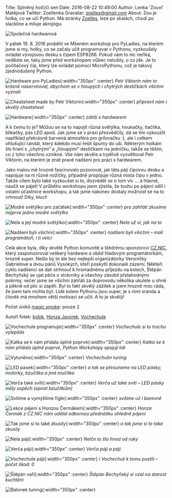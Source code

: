 Title: Splněný holčičí sen
Date: 2016-08-22 10:49:00
Author: Lenka 'Zouví' Matějová
Twitter: Zoellenka
Gravatar: zoelles@gmail.com
About: Zou je holka, co se učí Python. Má stránky [Zoelles](http://zoelles.tumblr.com/), leze po skalách, chodí po slackline a miluje akrojógu.

![Společná hardwarová]({static}/images/img_4184-min.jpg)

V pátek 19. 8. 2016 proběhl ve Mšeném workshop pro PyLadies, na kterém jsme si my, holky, co se začaly učit programovat v Pythonu, vyzkoušely ovládat vývojovou desku s čipem ESP8266. Pokud vám to nic neříká, neděste se, taky jsme před workshopem vůbec netušily, o co jde. Je to počítačový čip, který lze ovládat pomocí MicroPythonu, což je takový zjednodušený Python. 

![Hardware pro PyLadies]({static}/images/img_1186-min.jpg){:width="350px" :center}
*Petr Viktorin nám to krásně naservíroval, abychom se v hloupých i chytrých destičkách všichni vyznali*

![Cheatsheet made by Petr Viktorin]({static}/images/img_1190-min.jpg){:width="350px" :center}
*připravil nám i skvělý cheatsheet*

![Hardware]({static}/images/img_1194-min.jpg){:width="350px" :center}
*zátiší s hardwarem*

A k čemu to je? Můžou se na to napojit různá světýlka, houkačky, tlačítka, blikačky, pás LED apod. Jak jsme se v praxi přesvědčily, dá se tím vykouzlit například překrásně barvená atmosféra pro grilovačku :), ale i celkem ohlušující randál, který kdekdo musí řešit špunty do uší. Některým holkám šlo hraní s „chytrými“ a „hloupými“ destičkami na jedničku, takže se těším, co z toho všechno vznikne. Vše nám skvěle a trpělivě vysvětloval Petr Viktorin, na kterém je znát pravé nadšení pro práci s hardwarem.

Jako malou mě hrozně fascinovalo pozorovat, jak táta pájí čipovou desku a napojuje na ni různé nožičky, případně propojuje různá místa čipu v jedno. Takže cílem bylo také vyzkoušet si to, dozvědět se o tom víc … a hlavně, naučit se pájet! V průběhu workshopu jsem zjistila, že touhu po pájení sdílí i ostatní účastnice workshopu, a tak jsme nakonec dostaly možnost se na to vrhnout! Díky, kluci!

![Modré světýlko pro začátek]({static}/images/img_1207-min.jpg){:width="350px" :center}
*pro zahřátí zkusíme nejprve jedno modré světýlko*

![Nela a její modré světýlko]({static}/images/img_1208-min.jpg){:width="350px" :center}
*Nela už ví, jak na to*

![Nadšeni byli všichni]({static}/images/img_1212-min.jpg){:width="350px" :center}
*nadšení byli všichni – malí programátoři, i ti velcí*

Celá akce byla, díky skvělé Python komunitě a štědrému sponzorovi [CZ.NIC](https://www.nic.cz), který zasponzoroval veškerý hardware a oběd hladovým programátorkám, hrozně super. Nešlo by to ale bez nejlepší organizátorky Veroničky Gabrielové a dvou pánů Vysokých, kteří poskytli dokonalé zázemí. Někteří cyklo nadšenci se dali strhnout k hromadnému příjezdu na kolech, Štěpán Bechyňský se ujal péče o strávníky a všechny zásobil přelahodnými pokrmy, večer jsme se všichni zahřáli za doprovodu několika ukulele u ohně a pěkně od plic si zapěli. Byl to fakt skvělý zážitek a jsem hrozně moc ráda, že jsem tam mohla být. Lidé kolem Pythonu jsou super, je s nimi sranda a člověk má mnohem větší motivaci se učit. A to je skvělý!

Počet úniků [magic smoke](https://en.wikipedia.org/wiki/Magic_smoke): pouze 2

Autoři fotek: [kvbik](https://twitter.com/kvbik), [Honza Javorek](https://twitter.com/honzajavorek), [Vochechule](https://www.facebook.com/veronika.gabrielova.7)

![Vochechule programuje]({static}/images/img_4119-min.jpg){:width="350px" :center}
*Vochechule si to trochu vylepšila*

![Katka se k nám přidala úplně poprvé]({static}/images/img_1215-min.jpg){:width="350px" :center}
*Katka se k nám přidala úplně poprvé, Python Workshopy spojují lidi*

![Vytuněno]({static}/images/img_1218-min.jpg){:width="350px" :center}
*Vochechulin tuning*

![LED pasek]({static}/images/img_1253-min.jpg){:width="350px" :center}
*a tak se přesuneme na LED pásky, motorky, bzučítka a jiná mučítka*

![Verča také svítí]({static}/images/img_1271-min.jpg){:width="350px" :center}
*Verča už také svítí – LED pásky měly úspěch (oproti bzučítkům)*

![Svítíme a vymýšlíme fígle]({static}/images/img_1302-min.jpg){:width="350px" :center}
*svítíme už i barevně*

![Lekce pájení s Honzou Čermákem]({static}/images/img_1321-min.jpg){:width="350px" :center}
*Honza Čermák z CZ.NIC nám udělal odbornou přednášku ohledně pájení*

![Tak jsme si to také zkusily]({static}/images/img_1329-min.jpg){:width="350px" :center}
*a tak jsme si to také zkusily*

![Nela pájí]({static}/images/img_1332-min.jpg){:width="350px" :center}
*Nelče to šlo hned od ruky*

![Verča pájí]({static}/images/img_1336-min.jpg){:width="350px" :center}
*Verča pájí a pájí*

![Vochechule pájí]({static}/images/img_1337_min.jpg){:width="350px" :center}
*i Vochechuli k tomu pustili – počet škod: 0*

![Štěpán vaří]({static}/images/img_1374-min.jpg){:width="350px" :center}
*Štěpán Bechyňský si vzal na starost kuchtění*

![Balonek tuning]({static}/images/img_1408-min.jpg){:width="350px" :center}
